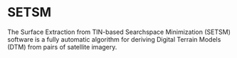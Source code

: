 # SETSM
The Surface Extraction from TIN-based Searchspace Minimization (SETSM) software is a fully automatic algorithm for deriving Digital Terrain Models (DTM) from pairs of satellite imagery.
